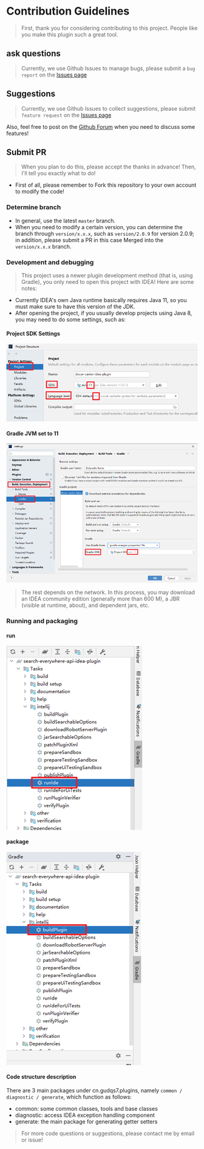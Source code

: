 # Contribution Guidelines
> First, thank you for considering contributing to this project. People like you make this plugin such a great tool.

## ask questions
> Currently, we use Github Issues to manage bugs, please submit a `bug report` on the [Issues page](https://github.com/docer-savior/docer-savior-idea-plugin/issues)

## Suggestions
> Currently, we use Github Issues to collect suggestions, please submit `feature request` on the [Issues page](https://github.com/docer-savior/docer-savior-idea-plugin/issues)

Also, feel free to post on the [Github Forum](https://github.com/docer-savior/docer-savior-idea-plugin/discussions) when you need to discuss some features!

## Submit PR

> When you plan to do this, please accept the thanks in advance! Then, I'll tell you exactly what to do!

- First of all, please remember to Fork this repository to your own account to modify the code!

### Determine branch
- In general, use the latest `master` branch.
- When you need to modify a certain version, you can determine the branch through `version/x.x.x`, such as `version/2.0.9` for version 2.0.9; in addition, please submit a PR in this case Merged into the `version/x.x.x` branch.

### Development and debugging
> This project uses a newer plugin development method (that is, using Gradle), you only need to open this project with IDEA!
> Here are some notes:

- Currently IDEA's own Java runtime basically requires Java 11, so you must make sure to have this version of the JDK.
- After opening the project, if you usually develop projects using Java 8, you may need to do some settings, such as:

#### Project SDK Settings

![img.png](parts/imgs/project-setup-jdk11.png)

#### Gradle JVM set to 11
![img.png](parts/imgs/gradle-setup-jdk11.png)

> The rest depends on the network. In this process, you may download an IDEA community edition (generally more than 600 M), a JBR (visible at runtime, about), and dependent jars, etc.

### Running and packaging

#### run
![img.png](parts/imgs/gradle-run-ide.png)

#### package
![img.png](parts/imgs/gradle-build-plugin.png)

#### Code structure description

There are 3 main packages under cn.gudqs7.plugins, namely `common / diagnostic / generate`, which function as follows:
- common: some common classes, tools and base classes
- diagnostic: access IDEA exception handling component
- generate: the main package for generating getter setters

> For more code questions or suggestions, please contact me by email or issue!